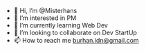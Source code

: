 - 👋 Hi, I’m @Misterhans
- 👀 I’m interested in PM
- 🌱 I’m currently learning Web Dev
- 💞️ I’m looking to collaborate on Dev StartUp
- 📫 How to reach me burhan.idn@gmail.com

<!---
Misterhans/Misterhans is a ✨ special ✨ repository because its `README.md` (this file) appears on your GitHub profile.
You can click the Preview link to take a look at your changes.
--->
